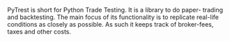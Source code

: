 PyTrest is short for Python Trade Testing. It is a library to do paper-
trading and backtesting. The main focus of its functionality is to
replicate real-life conditions as closely as possible. As such it keeps
track of broker-fees, taxes and other costs.
